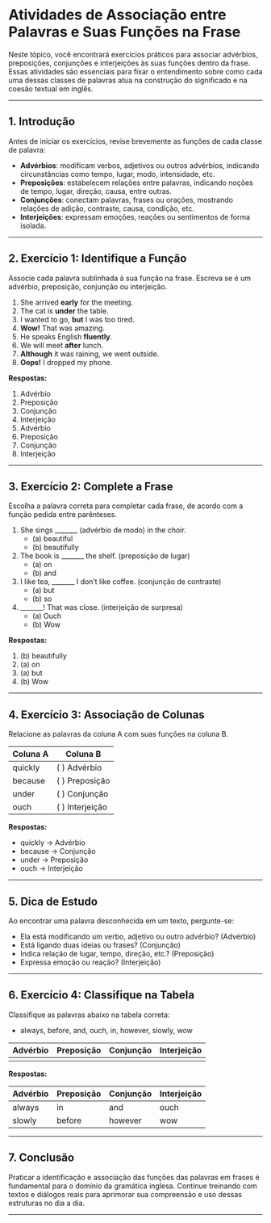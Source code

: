 
# Atividades de Associação entre Palavras e Suas Funções na Frase

Neste tópico, você encontrará exercícios práticos para associar advérbios, preposições, conjunções e interjeições às suas funções dentro da frase. Essas atividades são essenciais para fixar o entendimento sobre como cada uma dessas classes de palavras atua na construção do significado e na coesão textual em inglês.

---

## 1. Introdução

Antes de iniciar os exercícios, revise brevemente as funções de cada classe de palavra:

- **Advérbios**: modificam verbos, adjetivos ou outros advérbios, indicando circunstâncias como tempo, lugar, modo, intensidade, etc.
- **Preposições**: estabelecem relações entre palavras, indicando noções de tempo, lugar, direção, causa, entre outras.
- **Conjunções**: conectam palavras, frases ou orações, mostrando relações de adição, contraste, causa, condição, etc.
- **Interjeições**: expressam emoções, reações ou sentimentos de forma isolada.

---

## 2. Exercício 1: Identifique a Função

Associe cada palavra sublinhada à sua função na frase. Escreva se é um advérbio, preposição, conjunção ou interjeição.

1. She arrived **early** for the meeting.
2. The cat is **under** the table.
3. I wanted to go, **but** I was too tired.
4. **Wow!** That was amazing.
5. He speaks English **fluently**.
6. We will meet **after** lunch.
7. **Although** it was raining, we went outside.
8. **Oops!** I dropped my phone.

**Respostas:**
1. Advérbio
2. Preposição
3. Conjunção
4. Interjeição
5. Advérbio
6. Preposição
7. Conjunção
8. Interjeição

---

## 3. Exercício 2: Complete a Frase

Escolha a palavra correta para completar cada frase, de acordo com a função pedida entre parênteses.

1. She sings _______ (advérbio de modo) in the choir.
   - (a) beautiful
   - (b) beautifully
2. The book is _______ the shelf. (preposição de lugar)
   - (a) on
   - (b) and
3. I like tea, _______ I don’t like coffee. (conjunção de contraste)
   - (a) but
   - (b) so
4. _______! That was close. (interjeição de surpresa)
   - (a) Ouch
   - (b) Wow

**Respostas:**
1. (b) beautifully
2. (a) on
3. (a) but
4. (b) Wow

---

## 4. Exercício 3: Associação de Colunas

Relacione as palavras da coluna A com suas funções na coluna B.

| Coluna A      | Coluna B           |
|---------------|--------------------|
| quickly       | (  ) Advérbio      |
| because       | (  ) Preposição    |
| under         | (  ) Conjunção     |
| ouch          | (  ) Interjeição   |

**Respostas:**
- quickly → Advérbio
- because → Conjunção
- under → Preposição
- ouch → Interjeição

---

## 5. Dica de Estudo

Ao encontrar uma palavra desconhecida em um texto, pergunte-se:
- Ela está modificando um verbo, adjetivo ou outro advérbio? (Advérbio)
- Está ligando duas ideias ou frases? (Conjunção)
- Indica relação de lugar, tempo, direção, etc.? (Preposição)
- Expressa emoção ou reação? (Interjeição)

---

## 6. Exercício 4: Classifique na Tabela

Classifique as palavras abaixo na tabela correta:

- always, before, and, ouch, in, however, slowly, wow

| Advérbio | Preposição | Conjunção | Interjeição |
|----------|------------|-----------|-------------|
|          |            |           |             |

**Respostas:**

| Advérbio | Preposição | Conjunção | Interjeição |
|----------|------------|-----------|-------------|
| always   | in         | and       | ouch        |
| slowly   | before     | however   | wow         |

---

## 7. Conclusão

Praticar a identificação e associação das funções das palavras em frases é fundamental para o domínio da gramática inglesa. Continue treinando com textos e diálogos reais para aprimorar sua compreensão e uso dessas estruturas no dia a dia.

---
```
